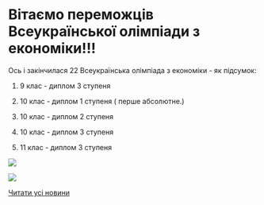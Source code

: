 # Вітаємо переможців Всеукраїнської олімпіади з економіки!!!

Ось і закінчилася 22 Всеукраїнська олімпіада з економіки - як підсумок:

1. 9 клас - диплом 3 ступеня

2. 10 клас - диплом 1 ступеня ( перше абсолютне.)

3. 10 клас - диплом 2 ступеня

4. 10 клас - диплом 3 ступеня

5. 11 клас - диплом 3 ступеня

![](/images/blog/вітаємо-переможців-всеукраїнської-олімпіади-з-економіки/ekon2019_1.jpg)

![](/images/blog/вітаємо-переможців-всеукраїнської-олімпіади-з-економіки/ekon2019_2.jpg)

[Читати усі новини](/news)
